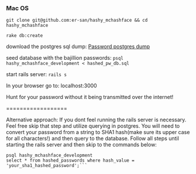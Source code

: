 ### Mac OS
```git clone git@github.com:er-san/hashy_mchashface && cd hashy_mchashface```

```rake db:create```

download the postgres sql dump:
[Password postgres dump](https://s3.amazonaws.com/hashy-mc-sql-dump/hashed_pw_db.zip)

seed database with the bajillion passwords:
```psql hashy_mchashface_development < hashed_pw_db.sql```

start rails server:
```rails s```

In your browser go to: localhost:3000

Hunt for your password without it being transmitted over the internet!


==================

Alternative approach:
If you dont feel running the rails server is necessary. Feel free skip that step and utilize querying in postgres. You will need to convert your password from a string to SHA1 hash(make sure its upper case for all characters!) and then query to the database. Follow all steps until starting the rails server and then skip to the commands below:

```
psql hashy_mchashface_development
select * from hashed_passwords where hash_value = 'your_sha1_hashed_password';```